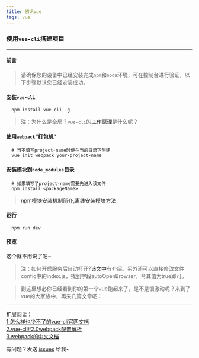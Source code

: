 ```yaml
---
title: 初识vue
tags: vue 
---
```



### 使用`vue-cli`搭建项目
---

#### 前言

> 请确保您的设备中已经安装完成`npm`和`node`环境，可在控制台进行验证，以下步骤默认您已经安装成功。

#### 安装`vue-cli`

```
  npm install vue-cli -g
```
> 注：为什么是全局？`vue-cli`的[工作原理](https://segmentfault.com/a/1190000009803941)是什么呢？

#### 使用`webpack`“打包机”

```
  # 当不填写project-name时便在当前目录下创建
  vue init webpack your-project-name
```

#### 安装模块到`node_modules`目录

```
  # 如果填写了project-name需要先进入该文件
  npm install <packageName>
```
> [npm模块安装机制简介,离线安装模块方法](http://www.ruanyifeng.com/blog/2016/01/npm-install.html)

#### 运行

```
  npm run dev
```

#### 预览

这个就不用说了吧~

> 注：如何开启服务后自动打开?[该文中](https://juejin.im/post/5a3cd588518825519408d151)有介绍。另外还可以直接修改文件config中的index.js，找到字段autoOpenBrowser，令其值为true即可。

> 到这里想必你已经看到你的第一个vue跑起来了，是不是很激动呢？来到了vue的大家族中，再来几篇文章吧：

---
扩展阅读：  
[1.怎么样也少不了的vue-cli官网文档](https://github.com/vuejs/vue-cli)   
[2.vue-cli#2.0webpack配置解析](https://juejin.im/post/584e48b2ac502e006c74a120)   
[3.webpack的中文文档](https://webpack.docschina.org/)  

有问题？发送 [issues](https://syt-honey.github.io/about/) 给我~
